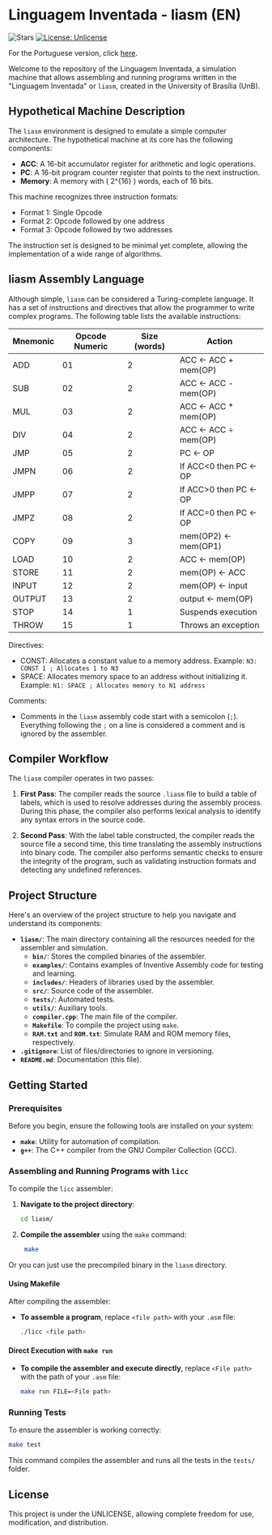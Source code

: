 # Linguagem Inventada - liasm (EN)

![Stars](https://img.shields.io/github/stars/yantavares/liasm)
[![License: Unlicense](https://img.shields.io/badge/license-Unlicense-blue.svg)](http://unlicense.org/)

For the Portuguese version, click [here](README_PTBR.md).

Welcome to the repository of the Linguagem Inventada, a simulation machine that allows assembling and running programs written in the "Linguagem Inventada" or `liasm`, created in the University of Brasília (UnB).

## Hypothetical Machine Description

The `liasm` environment is designed to emulate a simple computer architecture. The hypothetical machine at its core has the following components:

- **ACC**: A 16-bit accumulator register for arithmetic and logic operations.
- **PC**: A 16-bit program counter register that points to the next instruction.
- **Memory**: A memory with \( 2^{16} \) words, each of 16 bits.

This machine recognizes three instruction formats:

- Format 1: Single Opcode
- Format 2: Opcode followed by one address
- Format 3: Opcode followed by two addresses

The instruction set is designed to be minimal yet complete, allowing the implementation of a wide range of algorithms.

## liasm Assembly Language

Although simple, `liasm` can be considered a Turing-complete language. It has a set of instructions and directives that allow the programmer to write complex programs. The following table lists the available instructions:

| Mnemonic | Opcode Numeric | Size (words) | Action                 |
| -------- | -------------- | ------------ | ---------------------- |
| ADD      | 01             | 2            | ACC <- ACC + mem(OP)   |
| SUB      | 02             | 2            | ACC <- ACC - mem(OP)   |
| MUL      | 03             | 2            | ACC <- ACC \* mem(OP)  |
| DIV      | 04             | 2            | ACC <- ACC ÷ mem(OP)   |
| JMP      | 05             | 2            | PC <- OP               |
| JMPN     | 06             | 2            | If ACC<0 then PC <- OP |
| JMPP     | 07             | 2            | If ACC>0 then PC <- OP |
| JMPZ     | 08             | 2            | If ACC=0 then PC <- OP |
| COPY     | 09             | 3            | mem(OP2) <- mem(OP1)   |
| LOAD     | 10             | 2            | ACC <- mem(OP)         |
| STORE    | 11             | 2            | mem(OP) <- ACC         |
| INPUT    | 12             | 2            | mem(OP) <- input       |
| OUTPUT   | 13             | 2            | output <- mem(OP)      |
| STOP     | 14             | 1            | Suspends execution     |
| THROW    | 15             | 1            | Throws an exception    |

Directives:

- CONST: Allocates a constant value to a memory address.
  Example: `N3: CONST 1 ; Allocates 1 to N3`
- SPACE: Allocates memory space to an address without initializing it.
  Example: `N1: SPACE ; Allocates memory to N1 address`

Comments:

- Comments in the `liasm` assembly code start with a semicolon (`;`).
  Everything following the `;` on a line is considered a comment and is ignored by the assembler.

## Compiler Workflow

The `liasm` compiler operates in two passes:

1. **First Pass**: The compiler reads the source `.liasm` file to build a table of labels, which is used to resolve addresses during the assembly process. During this phase, the compiler also performs lexical analysis to identify any syntax errors in the source code.

2. **Second Pass**: With the label table constructed, the compiler reads the source file a second time, this time translating the assembly instructions into binary code. The compiler also performs semantic checks to ensure the integrity of the program, such as validating instruction formats and detecting any undefined references.

## Project Structure

Here's an overview of the project structure to help you navigate and understand its components:

- **`liasm/`**: The main directory containing all the resources needed for the assembler and simulation.
  - **`bin/`**: Stores the compiled binaries of the assembler.
  - **`examples/`**: Contains examples of Inventive Assembly code for testing and learning.
  - **`includes/`**: Headers of libraries used by the assembler.
  - **`src/`**: Source code of the assembler.
  - **`tests/`**: Automated tests.
  - **`utils/`**: Auxiliary tools.
  - **`compiler.cpp`**: The main file of the compiler.
  - **`Makefile`**: To compile the project using `make`.
  - **`RAM.txt`** and **`ROM.txt`**: Simulate RAM and ROM memory files, respectively.
- **`.gitignore`**: List of files/directories to ignore in versioning.
- **`README.md`**: Documentation (this file).

## Getting Started

### Prerequisites

Before you begin, ensure the following tools are installed on your system:

- **`make`**: Utility for automation of compilation.
- **`g++`**: The C++ compiler from the GNU Compiler Collection (GCC).

### Assembling and Running Programs with `licc`

To compile the `licc` assembler:

1. **Navigate to the project directory**:

   ```bash
   cd liasm/
   ```

2. **Compile the assembler** using the `make` command:

   ```bash
    make
   ```

Or you can just use the precompiled binary in the `liasm` directory.

#### Using Makefile

After compiling the assembler:

- **To assemble a program**, replace `<file path>` with your `.asm` file:

  ```bash
  ./licc <file path>
  ```

#### Direct Execution with `make run`

- **To compile the assembler and execute directly**, replace `<File path>` with the path of your `.asm` file:

  ```bash
  make run FILE=<File path>
  ```

### Running Tests

To ensure the assembler is working correctly:

```bash
make test
```

This command compiles the assembler and runs all the tests in the `tests/` folder.

## License

This project is under the UNLICENSE, allowing complete freedom for use, modification, and distribution.
